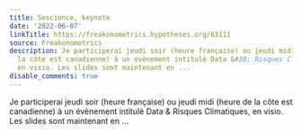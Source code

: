 ```yaml
---
title: Soscience, keynote
date: '2022-06-07'
linkTitle: https://freakonometrics.hypotheses.org/63111
source: Freakonometrics
description: Je participerai jeudi soir (heure française) ou jeudi midi (heure de
  la côte est canadienne) à un évènement intitulé Data &#38; Risques Climatiques,
  en visio. Les slides sont maintenant en ...
disable_comments: true
---
```

Je participerai jeudi soir (heure française) ou jeudi midi (heure de la côte est canadienne) à un évènement intitulé Data &#38; Risques Climatiques, en visio. Les slides sont maintenant en ...